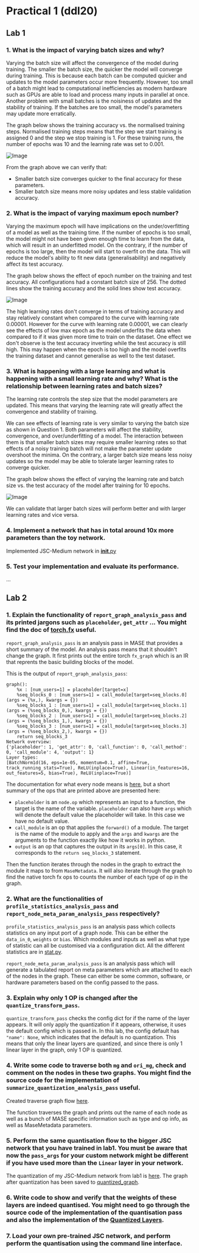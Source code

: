 # Practical 1 (ddl20)

## Lab 1
### 1. What is the impact of varying batch sizes and why?

Varying the batch size will affect the convergence of the model during training.
The smaller the batch size, the quicker the model will converge during training.
This is because each batch can be computed quicker and updates to the model
parameters occur more frequently. However, too small of a batch might lead to
computational inefficiencies as modern hardware such as GPUs are able to load
and process many inputs in parallel at once. Another problem with small batches
is the noisiness of updates and the stability of training. If the batches are
too small, the model's parameters may update more erratically.

The graph below shows the training accuracy vs. the normalised training steps.
Normalised training steps means that the step we start training is assigned 0
and the step we stop training is 1. For these training runs, the number of
epochs was 10 and the learning rate was set to 0.001.

![Image](./batchsize_training_steps.png)

From the graph above we can verify that:
- Smaller batch size converges quicker to the final accuracy for these
parameters.
- Smaller batch size means more noisy updates and less stable validation
accuracy.

### 2. What is the impact of varying maximum epoch number?

Varying the maximum epoch will have implications on the under/overfitting of a
model as well as the training time. If the number of epochs is too small, the
model might not have been given enough time to learn from the data, which will
result in an underfitted model. On the contrary, if the number of epochs is too
large, then the model will start to overfit on the data. This will reduce the
model's ability to fit new data (generalisability) and negatively affect its
test accuracy.

The graph below shows the effect of epoch number on the training and test
accuracy. All configurations had a constant batch size of 256. The dotted lines
show the training accuracy and the solid lines show test accuracy.

![Image](./epoch_test_acc.png)

The high learning rates don't converge in terms of training accuracy and stay
relatively constant when compared to the curve with learning rate 0.00001.
However for the curve with learning rate 0.00001, we can clearly see the effects
of low max epoch as the model underfits the data when compared to if it was
given more time to train on the dataset. One effect we don't observe is the test
accuracy inverting while the test accuracy is still high. This may happen when
the epoch is too high and the model overfits the training dataset and cannot
generalise as well to the test dataset.


### 3. What is happening with a large learning and what is happening with a small learning rate and why? What is the relationship between learning rates and batch sizes?

The learning rate controls the step size that the model parameters are updated.
This means that varying the learning rate will greatly affect the convergence
and stability of training.

We can see effects of learning rate is very similar to varying the batch size as
shown in Question 1. Both parameters will affect the stability, convergence,
and over/underfitting of a model. The interaction between them is that smaller
batch sizes may require smaller learning rates so that effects of a noisy
training batch will not make the parameter update overshoot the minima. On the
contrary, a larger batch size means less noisy updates so the model may be able
to tolerate larger learning rates to converge quicker.

The graph below shows the effect of varying the learning rate and batch size vs.
the test accuracy of the model after training for 10 epochs.

![Image](./learning_rate_vs_batch.png)

We can validate that larger batch sizes will perform better and with larger
learning rates and vice versa.

### 4. Implement a network that has in total around 10x more parameters than the toy network.

Implemented JSC-Medium network in [__init__.py](../machop/chop/models/physical/__init__.py)

### 5. Test your implementation and evaluate its performance.

...

## Lab 2
### 1. Explain the functionality of `report_graph_analysis_pass` and its printed jargons such as `placeholder`, `get_attr` ... You might find the doc of [torch.fx](https://pytorch.org/docs/stable/fx.html) useful.

`report_graph_analysis_pass` is an analysis pass in MASE that provides a short
summary of the model. An analysis pass means that it shouldn't change the graph.
It first prints out the entire torch `fx_graph` which is an IR that reprents the
basic building blocks of the model.

This is the output of `report_graph_analysis_pass`:

```
graph():
    %x : [num_users=1] = placeholder[target=x]
    %seq_blocks_0 : [num_users=1] = call_module[target=seq_blocks.0](args = (%x,), kwargs = {})
    %seq_blocks_1 : [num_users=1] = call_module[target=seq_blocks.1](args = (%seq_blocks_0,), kwargs = {})
    %seq_blocks_2 : [num_users=1] = call_module[target=seq_blocks.2](args = (%seq_blocks_1,), kwargs = {})
    %seq_blocks_3 : [num_users=1] = call_module[target=seq_blocks.3](args = (%seq_blocks_2,), kwargs = {})
    return seq_blocks_3
Network overview:
{'placeholder': 1, 'get_attr': 0, 'call_function': 0, 'call_method': 0, 'call_module': 4, 'output': 1}
Layer types:
[BatchNorm1d(16, eps=1e-05, momentum=0.1, affine=True, track_running_stats=True), ReLU(inplace=True), Linear(in_features=16, out_features=5, bias=True), ReLU(inplace=True)]
```

The documentation for what every node means is
[here](https://pytorch.org/docs/stable/fx.html#torch.fx.Node), but a short
summary of the ops that are printed above are presented here:

- `placeholder` is an `node.op` which represents an input to a function, the
target is the name of the variable. `placeholder` can also have `args` which
will denote the default value the placeholder will take. In this case we have no
default value.
- `call_module` is an op that applies the `forward()` of a module. The target is
the name of the module to apply and the `args` and `kwargs` are the arguments
to the function exactly like how it works in python.
- `output` is an op that captures the output in its `args[0]`. In this case, it
corresponds to the `return seq_blocks_3` statement.

Then the function iterates through the nodes in the graph to extract the module
it maps to from `MaseMetadata`. It will also iterate through the graph to find
the native torch fx ops to counts the number of each type of op in the graph.

### 2. What are the functionalities of `profile_statistics_analysis_pass` and `report_node_meta_param_analysis_pass` respectively?

`profile_statistics_analysis_pass` is an analysis pass which collects statistics
on any input port of a graph node. This can be either the `data_in_0`,
`weights` or `bias`. Which modules and inputs as well as what type of statistic
can all be customised via a configuration dict. All the different statistics are
in [stat.py](../machop/chop/passes/graph/analysis/statistical_profiler/stat.py).

`report_node_meta_param_analysis_pass` is an analysis pass which will generate a
tabulated report on meta parameters which are attached to each of the nodes in
the graph. These can either be some common, software, or hardware parameters
based on the config passed to the pass.

### 3. Explain why only 1 OP is changed after the `quantize_transform_pass`.

`quantize_transform_pass` checks the config dict for if the name of the layer
appears. It will only apply the quantization if it appears, otherwise, it uses
the default config which is passed in. In this lab, the config default has
`"name": None`, which indicates that the default is no quantization. This means
that only the linear layers are quantized, and since there is only 1 linear
layer in the graph, only 1 OP is quantized.

### 4. Write some code to traverse both `mg` and `ori_mg`, check and comment on the nodes in these two graphs. You might find the source code for the implementation of `summarize_quantization_analysis_pass` useful.

Created traverse graph flow [here](../machop/chop/passes/graph/analysis/traverse/traverse_graph.py).

The function traverses the graph and prints out the name of each node as well as
a bunch of MASE specific information such as type and op info, as well as
MaseMetadata parameters.

### 5. Perform the same quantisation flow to the bigger JSC network that you have trained in lab1. You must be aware that now the `pass_args` for your custom network might be different if you have used more than the `Linear` layer in your network.

The quantization of my JSC-Medium network from lab1 is [here](./lab2/quantise_custom_nn.py). The graph after quantization has been saved to [quantized_graph](./lab2/quantized_graph/).

### 6. Write code to show and verify that the weights of these layers are indeed quantised. You might need to go through the source code of the implementation of the quantisation pass and also the implementation of the [Quantized Layers](../../machop/chop/passes/transforms/quantize/quantized_modules/linear.py).

### 7. Load your own pre-trained JSC network, and perform perform the quantisation using the command line interface.
